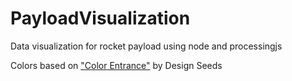 # PayloadVisualization
Data visualization for rocket payload using node and processingjs

Colors based on ["Color Entrance"](http://design-seeds.com/home/entry/color-entrance5) by Design Seeds 
